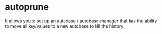 # autoprune
It allows you to set up an autobase / autobase-manager that has the ability to move all key/values to a new autobase to kill the history
